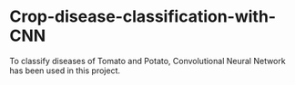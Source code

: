 # Crop-disease-classification-with-CNN

To classify diseases of Tomato and Potato, Convolutional Neural Network has been used in this project.
